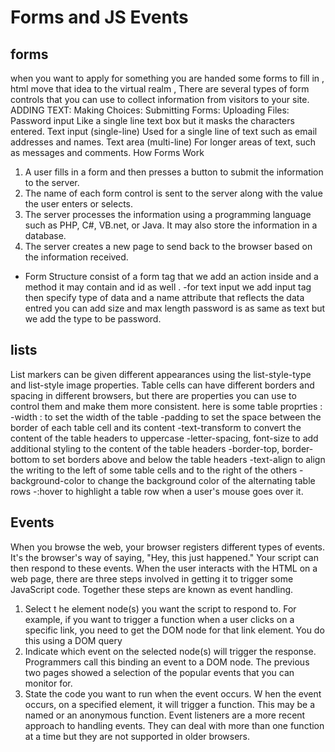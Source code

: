 # Forms and JS Events
## forms 
when you want to apply for something you are handed 
some forms to fill in , html move that idea to the 
virtual realm , There are several types of form controls that
you can use to collect information from visitors
to your site.
ADDING TEXT:
Making Choices:
Submitting Forms: Uploading Files:
Password input
Like a single line text box but it
masks the characters entered.
Text input (single-line)
Used for a single line of text such
as email addresses and names.
Text area (multi-line)
For longer areas of text, such as
messages and comments.
How Forms Work
1. A user fills in a form and then presses a button
to submit the information to the server.
1. The name of each form
control is sent to the
server along with the
value the user enters or
selects.
1. The server processes
the information using a
programming language
such as PHP, C#, VB.net,
or Java. It may also store
the information in a
database.
1. The server creates a new
page to send back to the
browser based on the
information received.
- Form Structure consist of a form tag that 
we add an action inside and a method it may 
contain and id as well .
-for text input we add input tag then specify
type of data and a name attribute that reflects
the data entred you can add size and max length
password is as same as text but we add the type 
to be password.
## lists
List markers can be given different appearances
using the list-style-type and list-style image
properties.
Table cells can have different borders and spacing in
different browsers, but there are properties you can
use to control them and make them more consistent. 
here is some table proprties :
-width : to set the width of the table
-padding to set the space between the border of each table cell and its content
-text-transform to convert the content of the table headers to uppercase
-letter-spacing, font-size to add additional styling to the content of the table headers
-border-top, border-bottom to set borders above and below the table headers
-text-align to align the writing to the left of some table cells and to the right of the others
-background-color to change the background color of the alternating table rows
-:hover to highlight a table row when a user's mouse goes over it.
## Events
When you browse the web, your browser registers different
types of events. It's the browser's way of saying, "Hey, this
just happened." Your script can then respond to these events. 
When the user interacts with the HTML on a web page, there are three
steps involved in getting it to trigger some JavaScript code.
Together these steps are known as event handling. 
1. Select t he element
node(s) you want the
script to respond to.
For example, if you want to
trigger a function when a user
clicks on a specific link, you need
to get the DOM node for that
link element. You do this using a
DOM query 
2. Indicate which event on
the selected node(s) will
trigger the response.
Programmers call this binding an
event to a DOM node.
The previous two pages showed
a selection of the popular events
that you can monitor for. 
3. State the code you want
to run when the event
occurs.
W hen the event occurs, on a
specified element, it will trigger
a function. This may be a named
or an anonymous function. 
Event listeners are a more recent approach to handling events.
They can deal with more than one function at a time
but they are not supported in older browsers. 
